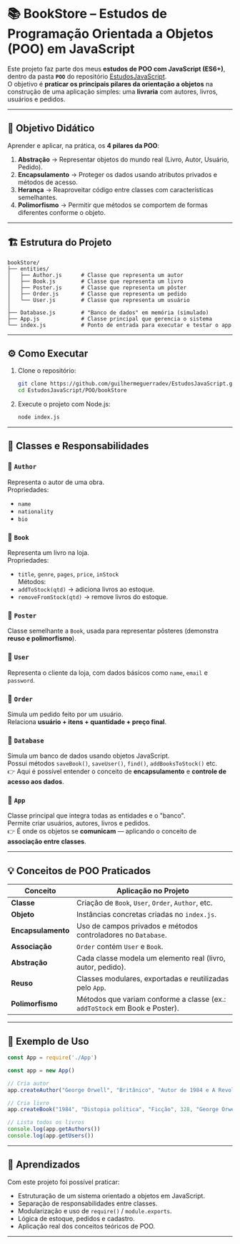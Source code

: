# 📚 BookStore – Estudos de Programação Orientada a Objetos (POO) em JavaScript

Este projeto faz parte dos meus **estudos de POO com JavaScript (ES6+)**, dentro da pasta **`POO`** do repositório [EstudosJavaScript](https://github.com/guilhermeguerradev/EstudosJavaScript).  
O objetivo é **praticar os principais pilares da orientação a objetos** na construção de uma aplicação simples: uma **livraria** com autores, livros, usuários e pedidos.

---

## 🧠 Objetivo Didático

Aprender e aplicar, na prática, os **4 pilares da POO**:

1. **Abstração** → Representar objetos do mundo real (Livro, Autor, Usuário, Pedido).  
2. **Encapsulamento** → Proteger os dados usando atributos privados e métodos de acesso.  
3. **Herança** → Reaproveitar código entre classes com características semelhantes.  
4. **Polimorfismo** → Permitir que métodos se comportem de formas diferentes conforme o objeto.

---

## 🏗️ Estrutura do Projeto

```
bookStore/
├── entities/
│   ├── Author.js      # Classe que representa um autor
│   ├── Book.js        # Classe que representa um livro
│   ├── Poster.js      # Classe que representa um pôster
│   ├── Order.js       # Classe que representa um pedido
│   └── User.js        # Classe que representa um usuário
│
├── Database.js        # "Banco de dados" em memória (simulado)
├── App.js             # Classe principal que gerencia o sistema
└── index.js           # Ponto de entrada para executar e testar o app
```

---

## ⚙️ Como Executar

1. Clone o repositório:
   ```bash
   git clone https://github.com/guilhermeguerradev/EstudosJavaScript.git
   cd EstudosJavaScript/POO/bookStore
   ```

2. Execute o projeto com Node.js:
   ```bash
   node index.js
   ```

---

## 🧩 Classes e Responsabilidades

### 🔸 `Author`
Representa o autor de uma obra.  
Propriedades:
- `name`
- `nationality`
- `bio`

### 🔸 `Book`
Representa um livro na loja.  
Propriedades:
- `title`, `genre`, `pages`, `price`, `inStock`  
Métodos:
- `addToStock(qtd)` → adiciona livros ao estoque.  
- `removeFromStock(qtd)` → remove livros do estoque.

### 🔸 `Poster`
Classe semelhante a `Book`, usada para representar pôsteres (demonstra **reuso e polimorfismo**).

### 🔸 `User`
Representa o cliente da loja, com dados básicos como `name`, `email` e `password`.

### 🔸 `Order`
Simula um pedido feito por um usuário.  
Relaciona **usuário + itens + quantidade + preço final**.

### 🔸 `Database`
Simula um banco de dados usando objetos JavaScript.  
Possui métodos `saveBook()`, `saveUser()`, `find()`, `addBooksToStock()` etc.  
👉 Aqui é possível entender o conceito de **encapsulamento** e **controle de acesso aos dados**.

### 🔸 `App`
Classe principal que integra todas as entidades e o "banco".  
Permite criar usuários, autores, livros e pedidos.  
👉 É onde os objetos se **comunicam** — aplicando o conceito de **associação entre classes**.

---

## 💡 Conceitos de POO Praticados

| Conceito | Aplicação no Projeto |
|-----------|---------------------|
| **Classe** | Criação de `Book`, `User`, `Order`, `Author`, etc. |
| **Objeto** | Instâncias concretas criadas no `index.js`. |
| **Encapsulamento** | Uso de campos privados e métodos controladores no `Database`. |
| **Associação** | `Order` contém `User` e `Book`. |
| **Abstração** | Cada classe modela um elemento real (livro, autor, pedido). |
| **Reuso** | Classes modulares, exportadas e reutilizadas pelo `App`. |
| **Polimorfismo** | Métodos que variam conforme a classe (ex.: `addToStock` em Book e Poster). |

---

## 🧪 Exemplo de Uso

```js
const App = require('./App')

const app = new App()

// Cria autor
app.createAuthor("George Orwell", "Britânico", "Autor de 1984 e A Revolução dos Bichos."

// Cria livro
app.createBook("1984", "Distopia política", "Ficção", 328, "George Orwell", "Clássico literário", 39.90, 5)

// Lista todos os livros
console.log(app.getAuthors())
console.log(app.getUsers())
```

---

## 🚀 Aprendizados

Com este projeto foi possível praticar:

- Estruturação de um sistema orientado a objetos em JavaScript.
- Separação de responsabilidades entre classes.
- Modularização e uso de `require()` / `module.exports`.
- Lógica de estoque, pedidos e cadastro.
- Aplicação real dos conceitos teóricos de POO.

---

